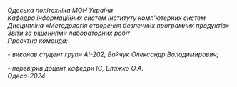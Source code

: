 *Одеська політехніка МОН України*  
*Кафедра інформаційних систем Інституту комп’ютерних систем*  
*Дисципліна «Методологія створення безпечних програмних продуктів»*  
*Звіти за рішеннями лабораторних робіт*  
*Проєктна команда:*  

*- виконав студент групи АІ-202, Бойчук Олександр Володимирович;*  

*- перевірив доцент кафедри ІС, Блажко О.А.*  
*Одеса-2024*
